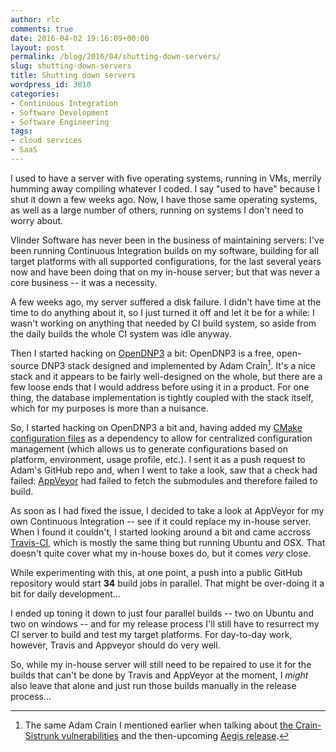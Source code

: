 ```yaml
---
author: rlc
comments: true
date: 2016-04-02 19:16:09+00:00
layout: post
permalink: /blog/2016/04/shutting-down-servers/
slug: shutting-down-servers
title: Shutting down servers
wordpress_id: 3810
categories:
- Continuous Integration
- Software Development
- Software Engineering
tags:
- cloud services
- SaaS
---
```


I used to have a server with five operating systems, running in VMs, merrily humming away compiling whatever I coded. I say "used to have" because I shut it down a few weeks ago. Now, I have those same operating systems, as well as a large number of others, running on systems I don't need to worry about.
<!--more-->
Vlinder Software has never been in the business of maintaining servers: I've been running Continuous Integration builds on my software, building for all target platforms with all supported configurations, for the last several years now and have been doing that on my in-house server; but that was never a core business -- it was a necessity.

A few weeks ago, my server suffered a disk failure. I didn't have time at the time to do anything about it, so I just turned it off and let it be for a while: I wasn't working on anything that needed by CI build system, so aside from the daily builds the whole CI system was idle anyway.

Then I started hacking on [OpenDNP3](https://dnp3.github.io/) a bit: OpenDNP3 is a free, open-source DNP3 stack designed and implemented by Adam Crain[^1]. It's a nice stack and it appears to be fairly well-designed on the whole, but there are a few loose ends that I would address before using it in a product. For one thing, the database implementation is tightly coupled with the stack itself, which for my purposes is more than a nuisance.

[^1]: The same Adam Crain I mentioned earlier when talking about [the Crain-Sistrunk vulnerabilities](/blog/2014/01/the-crain-sistrunk-vulnerabilities/) and the then-upcoming [Aegis release](/blog/2014/03/what-the-industry-should-do-with-the-upcoming-aegis-release/).

So, I started hacking on OpenDNP3 a bit and, having added my [CMake configuration files](https://github.com/VlinderSoftware/cmake) as a dependency to allow for centralized configuration management (which allows us to generate configurations based on platform, environment, usage profile, etc.). I sent it as a push request to Adam's GitHub repo and, when I went to take a look, saw that a check had failed: [AppVeyor](https://appveyor.com) had failed to fetch the submodules and therefore failed to build.

As soon as I had fixed the issue, I decided to take a look at AppVeyor for my own Continuous Integration -- see if it could replace my in-house server. When I found it couldn't, I started looking around a bit and came accross [Travis-CI](https://travis-ci.org), which is mostly the same thing but running Ubuntu and OSX. That doesn't quite cover what my in-house boxes do, but it comes _very_ close.

While experimenting with this, at one point, a push into a public GitHub repository would start **34** build jobs in parallel. That might be over-doing it a bit for daily development...

I ended up toning it down to just four parallel builds -- two on Ubuntu and two on windows -- and for my release process I'll still have to resurrect my CI server to build and test my target platforms. For day-to-day work, however, Travis and Appveyor should do very well.

So, while my in-house server will still need to be repaired to use it for the builds that can't be done by Travis and AppVeyor at the moment, I _might_ also leave that alone and just run those builds manually in the release process...
